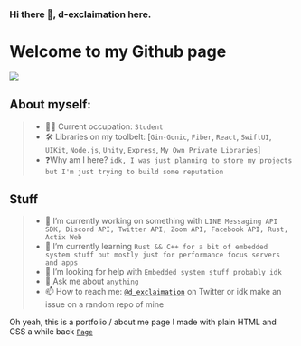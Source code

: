 ### Hi there 👋, d-exclaimation here.

# Welcome to my Github page
![](https://visitor-badge.laobi.icu/badge?page_id=d-exclaimation.d-exclaimation)

## About myself:
> - 🧑‍💻 Current occupation: `Student`
> - 🛠 Libraries on my toolbelt: [`Gin-Gonic`, `Fiber`, `React`, `SwiftUI`, `UIKit`, `Node.js`, `Unity`, `Express`, `My Own Private Libraries`]
> - ❓Why am I here? `idk, I was just planning to store my projects but I'm just trying to build some reputation`

## Stuff
> - 🔭 I’m currently working on something with `LINE Messaging API SDK, Discord API, Twitter API, Zoom API, Facebook API, Rust, Actix Web`
> - 🌱 I’m currently learning `Rust && C++ for a bit of embedded system stuff but mostly just for performance focus servers and apps`
> - 🤔 I’m looking for help with `Embedded system stuff probably idk`
> - 💬 Ask me about `anything`
> - 📫 How to reach me: [`@d_exclaimation`](https://twitter.com/d_exclaimation) on Twitter or idk make an issue on a random repo of mine

Oh yeah, this is a portfolio / about me page I made with plain HTML and CSS a while back [`Page`](https://exclaimation-portfolio.netlify.app/)
